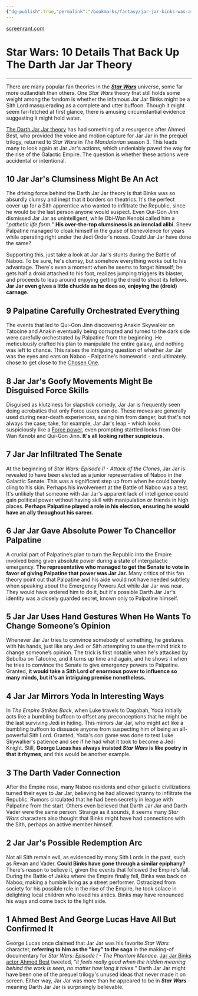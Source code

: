 ```yaml
---
{"dg-publish":true,"permalink":"/bookmarks/fantasy/jar-jar-binks-was-a-sith-lord/","tags":["dystopic","explanation","fantasy","halloffame","theory"]}
---
```



[screenrant.com](https://screenrant.com/star-wars-details-prove-darth-jar-jar-theory/)

# Star Wars: 10 Details That Back Up The Darth Jar Jar Theory

---

There are many popular fan theories in the **[_Star Wars_](https://screenrant.com/tag/star-wars/)** universe, some far more outlandish than others. One _Star Wars_ theory that still holds some weight among the fandom is whether the infamous Jar Jar Binks might be a Sith Lord masquerading as a complete and utter buffoon. Though it might seem far-fetched at first glance, there is amusing circumstantial evidence suggesting it might hold water.

[The Darth Jar Jar theory](https://screenrant.com/darth-jar-jar-and-wild-star-wars-theories/) has had something of a resurgence after Ahmed Best, who provided the voice and motion capture for Jar Jar in the prequel trilogy, returned to _Star Wars_ in _The Mandalorian_ season 3. This leads many to look again at Jar Jar's actions, which undeniably paved the way for the rise of the Galactic Empire. The question is whether these actions were accidental or intentional.

## 10 Jar Jar's Clumsiness Might Be An Act

The driving force behind the Darth Jar Jar theory is that Binks was so absurdly clumsy and inept that it borders on theatrics. It's the perfect cover-up for a Sith apprentice who wanted to infiltrate the Republic, since he would be the last person anyone would suspect. Even Qui-Gon Jinn dismissed Jar Jar as unintelligent, while Obi-Wan Kenobi called him a "_pathetic life form._" **His over-the-top clumsiness is an ironclad alibi**. Sheev Palpatine managed to cloak himself in the guise of benevolence for years while operating right under the Jedi Order's noses. Could Jar Jar have done the same?

Supporting this, just take a look at Jar Jar's stunts during the Battle of Naboo. To be sure, he's clumsy, but somehow everything works out to his advantage. There's even a moment when he seems to forget himself; he gets half a droid attached to his foot, realizes jumping triggers its blaster, and proceeds to leap around enjoying getting the droid to shoot its fellows. **Jar Jar even gives a little chuckle as he does so, enjoying the (droid) carnage.**

## 9 Palpatine Carefully Orchestrated Everything

The events that led to Qui-Gon Jinn discovering Anakin Skywalker on Tatooine and Anakin eventually being corrupted and turned to the dark side were carefully orchestrated by Palpatine from the beginning. He meticulously crafted his plan to manipulate the entire galaxy, and nothing was left to chance. This raises the intriguing question of whether Jar Jar was the eyes and ears on Naboo - Palpatine's homeworld - and ultimately chose to get close to the [Chosen One](https://screenrant.com/star-wars-chosen-one-prophecy-anakin-skywalker-explained/).

## 8 Jar Jar's Goofy Movements Might Be Disguised Force Skills

Disguised as klutziness for slapstick comedy, Jar Jar is frequently seen doing acrobatics that only Force users can do. These moves are generally used during near-death experiences, saving him from danger, but that's not always the case; take, for example, Jar Jar's leap - which looks suspiciously like a [Force power](https://screenrant.com/star-wars-force-powers-light-dark-side-canon/), even prompting startled looks from Obi-Wan Kenobi and Qui-Gon Jinn. **It's all looking rather suspicious.**

## 7 Jar Jar Infiltrated The Senate

At the beginning of _Star Wars: Episode II - Attack of the Clones_, Jar Jar is revealed to have been elected as a junior representative of Naboo in the Galactic Senate. This was a significant step up from when he could barely cling to his skin. Perhaps his involvement at the Battle of Naboo was a test. It's unlikely that someone with Jar Jar's apparent lack of intelligence could gain political power without having skill with manipulation or friends in high places. **Perhaps Palpatine played a role in his election, ensuring he would have an ally throughout his career.**

## 6 Jar Jar Gave Absolute Power To Chancellor Palpatine

A crucial part of Palpatine’s plan to turn the Republic into the Empire involved being given absolute power during a state of intergalactic emergency. **The representative who managed to get the Senate to vote in favor of giving Palpatine that power was Jar Jar.** Many critics of this fan theory point out that Palpatine and his aide would not have needed subtlety when speaking about the Emergency Powers Act while Jar Jar was near. They would have ordered him to do it, but it's possible Darth Jar Jar's identity was a closely guarded secret, known only to Palpatine himself.

## 5 Jar Jar Uses Hand Gestures When He Wants To Change Someone’s Opinion

Whenever Jar Jar tries to convince somebody of something, he gestures with his hands, just like any Jedi or Sith attempting to use the mind trick to change someone’s opinion. The trick is first notable when he's attacked by Sebulba on Tatooine, and it turns up time and again, and he shows it when he tries to convince the Senate to give emergency powers to Palpatine. Granted, **it would take a Sith Lord of enormous power to influence so many minds, but it's an intriguing premise nonetheless.**

## 4 Jar Jar Mirrors Yoda In Interesting Ways

In _The Empire Strikes Back_, when Luke travels to Dagobah, Yoda initially acts like a bumbling buffoon to offset any preconceptions that he might be the last surviving Jedi in hiding. This mirrors Jar Jar, who might act like a bumbling buffoon to dissuade anyone from suspecting him of being an all-powerful Sith Lord. Granted, Yoda's con game was done to test Luke Skywalker's patience and see if he had what it took to become a Jedi Knight. Still, **George Lucas has always insisted _Star Wars_ is like poetry in that it rhymes**, and this would be another example.

## 3 The Darth Vader Connection

After the Empire rose, many Naboo residents and other galactic civilizations turned their eyes to Jar Jar, believing he had allowed tyranny to infiltrate the Republic. Rumors circulated that he had been secretly in league with Palpatine from the start. Others even believed that Darth Jar Jar and Darth Vader were the same person. Strange as it sounds, it seems many _Star Wars_ characters also thought that Binks might have had connections with the Sith, perhaps an active member himself.

## 2 Jar Jar's Possible Redemption Arc

Not all Sith remain evil, as evidenced by many Sith Lords in the past, such as Revan and Vader. **Could Binks have gone through a similar epiphany?** There's reason to believe it, given the events that followed the Empire's fall. During the Battle of Jakku where the Empire finally fell, Binks was back on Naboo, making a humble living as a street performer. Ostracized from society for his possible role in the rise of the Empire, he took solace in delighting local children who loved his antics. Binks may have renounced his ways and come back to the light side.

## 1 Ahmed Best And George Lucas Have All But Confirmed It

George Lucas once claimed that Jar Jar was his favorite _Star Wars_ character, **referring to him as the "key” to the saga** in the making-of documentary for _Star Wars: Episode I - The Phantom Menace._ [Jar Jar Binks actor Ahmed Best](https://screenrant.com/what-ahmed-best-has-done-since-playing-jar-jar-binks/) tweeted, “_it feels really good when the hidden meaning behind the work is seen, no matter how long it takes._” Darth Jar Jar might have been one of the prequel trilogy's unused ideas that never made it on screen. Either way, Jar Jar was more than he appeared to be in **_Star Wars_** - meaning Darth Jar Jar is surprisingly believable.

